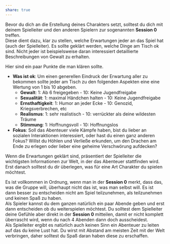 ```yaml
---
share: true
---
```

Bevor du dich an die Erstellung deines Charakters setzt, solltest du dich mit deinem Spielleiter und den anderen Spielern zur sogenannten **Session 0** treffen.   
Diese dient dazu, klar zu stellen, welche Erwartungen jeder an das Spiel hat (auch der Spielleiter). Es sollte geklärt werden, welche Dinge am Tisch ok sind. Nicht jeder ist beispielsweise daran interessiert detaillierte Beschreibungen von Gewalt zu erhalten.  
  
Hier sind ein paar Punkte die man klären sollte.  
- **Was ist ok**: Um einen generellen Eindruck der Erwartung aller zu bekommen sollte jeder am Tisch zu den folgenden Aspekten eine eine Wertung von 1 bis 10 abgeben.  
	- **Gewalt**: 1: Ab 6 freigegeben - 10: Keine Jugendfreigabe  
	- **Sexualität**: 1: maximal Händchen halten - 10: Keine Jugendfreigabe  
	- **Ernsthaftigkeit**: 1: Humor an jeder Ecke - 10: Genozid, Kriegsverbrechen, etc  
	- **Realismus**: 1: sehr realistisch - 10: verrückter als deine wildesten Träume  
	- **Stimmung**: 1: Hoffnungsvoll - 10: Hoffnungslos  
- **Fokus**: Soll das Abenteuer viele Kämpfe haben, bist du lieber an sozialen Interaktionen interessiert, oder hast du einen ganz anderen Fokus? Willst du Höhlen und Verließe erkunden, um den Drachen am Ende zu erlegen oder lieber eine geheime Verschwörung aufdecken?  
  
Wenn die Erwartungen geklärt sind, präsentiert der Spielleiter die wichtigsten Informationen zur Welt, in der das Abenteuer stattfinden wird. Erst danach solltest du dir überlegen, was für eine Art Charakter du spielen möchtest.  
  
Es ist vollkommen in Ordnung, wenn man in der **Session 0** merkt, dass das, was die Gruppe will, überhaupt nicht das ist, was man selbst will. Es ist dann besser zu entscheiden nicht am Spiel teilzunehmen, als teilzunehmen und keinen Spaß zu haben.   
Als Spieler kannst du dem ganzen natürlich ein paar Abende geben und erst dann entscheiden ob du weiterspielen möchtest. Du solltest dem Spielleiter deine Gefühle aber direkt in der **Session 0** mitteilen, damit er nicht komplett überrascht wird, wenn du nach 4 Abenden dann doch ausscheidest.  
Als Spielleiter ergibt es natürlich auch keinen Sinn ein Abenteuer zu leiten auf das du keine Lust hat. Du wirst mit Abstand am meisten Zeit mit der Welt verbringen, daher solltest du Spaß daran haben diese zu erschaffen.  

